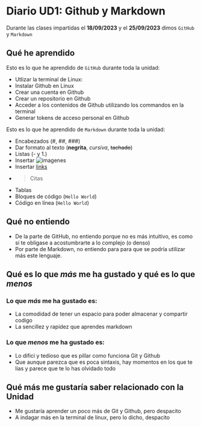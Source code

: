 # Diario UD1: Github y Markdown
Durante las clases impartidas el **18/09/2023** y el **25/09/2023** dimos `GitHub` y `Markdown`
## **Qué he aprendido**
 Esto es lo que he aprendido de `GitHub` durante toda la unidad: 
- Utlizar la terminal de Linux:
- Instalar Github en Linux
- Crear una cuenta en Github
- Crear un repositorio en Github
- Acceder a los contenidos de Github utilizando los commandos en la terminal
- Generar tokens de acceso personal en Github

Esto es lo que he aprendido de `Markdown` durante toda la unidad:
- Encabezados (#, ##, ###) 
- Dar formato al texto (**negrita**, _cursiva_, ~~tachado~~)
- Listas (- y 1.)
- Insertar ![imagenes](https://mediamanager.com.br/produtividade/markdown-guia-completo/ "imagenes")
- Insertar [links](https://es.wikipedia.org/wiki/Markdown)
- >Citas
- Tablas
- Bloques de código (``` Hello World ```)
- Código en línea (`Hello World`)

## **Qué no entiendo**
- De la parte de GitHub, no entiendo porque no es más intuitivo, es como si te obligase a acostumbrarte a lo complejo (o denso)
- Por parte de Markdown, no entiendo para para que se podría utilizar más este lenguaje.
## **Qué es lo que _más_ me ha gustado y qué es lo que _menos_**
### **Lo que _más_ me ha gustado es:**
- La comodidad de tener un espacio para poder almacenar y compartir codigo
- La sencillez y rapidez que aprendes markdown
### **Lo que _menos_ me ha gustado es:**
- Lo difici y tedioso que es pillar como funciona Git y Github
- Que aunque parezca que es poca sintaxis, hay momentos en los que te lias y parece que te lo has olvidado todo
## **Qué más me gustaría saber relacionado con la Unidad**
- Me gustaría aprender un poco más de Git y Github, pero despacito
- A indagar más en la terminal de linux, pero lo dicho, despacito
